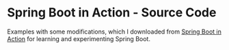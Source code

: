 # Spring Boot in Action - Source Code

Examples with some modifications, which I downloaded from [Spring Boot in Action](https://www.manning.com/books/spring-boot-in-action) for learning and experimenting Spring Boot.